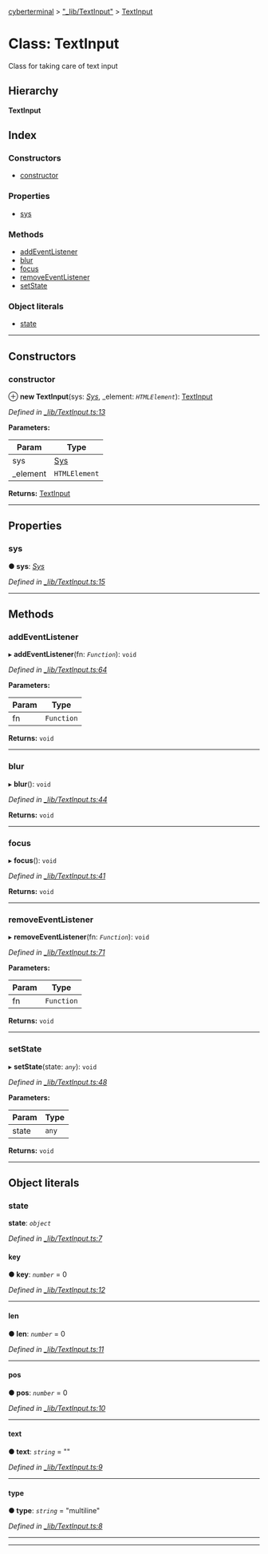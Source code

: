 [cyberterminal](../README.md) > ["_lib/TextInput"](../modules/__lib_textinput_.md) > [TextInput](../classes/__lib_textinput_.textinput.md)

# Class: TextInput

Class for taking care of text input

## Hierarchy

**TextInput**

## Index

### Constructors

* [constructor](__lib_textinput_.textinput.md#constructor)

### Properties

* [sys](__lib_textinput_.textinput.md#sys)

### Methods

* [addEventListener](__lib_textinput_.textinput.md#addeventlistener)
* [blur](__lib_textinput_.textinput.md#blur)
* [focus](__lib_textinput_.textinput.md#focus)
* [removeEventListener](__lib_textinput_.textinput.md#removeeventlistener)
* [setState](__lib_textinput_.textinput.md#setstate)

### Object literals

* [state](__lib_textinput_.textinput.md#state)

---

## Constructors

<a id="constructor"></a>

###  constructor

⊕ **new TextInput**(sys: *[Sys](../interfaces/__lib_sys_.sys.md)*, _element: *`HTMLElement`*): [TextInput](__lib_textinput_.textinput.md)

*Defined in [_lib/TextInput.ts:13](https://github.com/FantasyInternet/cyberterminal/blob/HEAD/src/script/_lib/TextInput.ts#L13)*

**Parameters:**

| Param | Type |
| ------ | ------ |
| sys | [Sys](../interfaces/__lib_sys_.sys.md) |
| _element | `HTMLElement` |

**Returns:** [TextInput](__lib_textinput_.textinput.md)

___

## Properties

<a id="sys"></a>

###  sys

**● sys**: *[Sys](../interfaces/__lib_sys_.sys.md)*

*Defined in [_lib/TextInput.ts:15](https://github.com/FantasyInternet/cyberterminal/blob/HEAD/src/script/_lib/TextInput.ts#L15)*

___

## Methods

<a id="addeventlistener"></a>

###  addEventListener

▸ **addEventListener**(fn: *`Function`*): `void`

*Defined in [_lib/TextInput.ts:64](https://github.com/FantasyInternet/cyberterminal/blob/HEAD/src/script/_lib/TextInput.ts#L64)*

**Parameters:**

| Param | Type |
| ------ | ------ |
| fn | `Function` |

**Returns:** `void`

___
<a id="blur"></a>

###  blur

▸ **blur**(): `void`

*Defined in [_lib/TextInput.ts:44](https://github.com/FantasyInternet/cyberterminal/blob/HEAD/src/script/_lib/TextInput.ts#L44)*

**Returns:** `void`

___
<a id="focus"></a>

###  focus

▸ **focus**(): `void`

*Defined in [_lib/TextInput.ts:41](https://github.com/FantasyInternet/cyberterminal/blob/HEAD/src/script/_lib/TextInput.ts#L41)*

**Returns:** `void`

___
<a id="removeeventlistener"></a>

###  removeEventListener

▸ **removeEventListener**(fn: *`Function`*): `void`

*Defined in [_lib/TextInput.ts:71](https://github.com/FantasyInternet/cyberterminal/blob/HEAD/src/script/_lib/TextInput.ts#L71)*

**Parameters:**

| Param | Type |
| ------ | ------ |
| fn | `Function` |

**Returns:** `void`

___
<a id="setstate"></a>

###  setState

▸ **setState**(state: *`any`*): `void`

*Defined in [_lib/TextInput.ts:48](https://github.com/FantasyInternet/cyberterminal/blob/HEAD/src/script/_lib/TextInput.ts#L48)*

**Parameters:**

| Param | Type |
| ------ | ------ |
| state | `any` |

**Returns:** `void`

___

## Object literals

<a id="state"></a>

###  state

**state**: *`object`*

*Defined in [_lib/TextInput.ts:7](https://github.com/FantasyInternet/cyberterminal/blob/HEAD/src/script/_lib/TextInput.ts#L7)*

<a id="state.key"></a>

####  key

**● key**: *`number`* = 0

*Defined in [_lib/TextInput.ts:12](https://github.com/FantasyInternet/cyberterminal/blob/HEAD/src/script/_lib/TextInput.ts#L12)*

___
<a id="state.len"></a>

####  len

**● len**: *`number`* = 0

*Defined in [_lib/TextInput.ts:11](https://github.com/FantasyInternet/cyberterminal/blob/HEAD/src/script/_lib/TextInput.ts#L11)*

___
<a id="state.pos"></a>

####  pos

**● pos**: *`number`* = 0

*Defined in [_lib/TextInput.ts:10](https://github.com/FantasyInternet/cyberterminal/blob/HEAD/src/script/_lib/TextInput.ts#L10)*

___
<a id="state.text"></a>

####  text

**● text**: *`string`* = ""

*Defined in [_lib/TextInput.ts:9](https://github.com/FantasyInternet/cyberterminal/blob/HEAD/src/script/_lib/TextInput.ts#L9)*

___
<a id="state.type"></a>

####  type

**● type**: *`string`* = "multiline"

*Defined in [_lib/TextInput.ts:8](https://github.com/FantasyInternet/cyberterminal/blob/HEAD/src/script/_lib/TextInput.ts#L8)*

___

___

